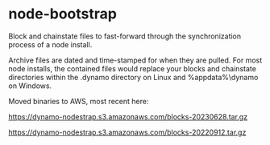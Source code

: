 # node-bootstrap

Block and chainstate files to fast-forward through the synchronization process of a node install.

Archive files are dated and time-stamped for when they are pulled.
For most node installs, the contained files would replace your blocks and chainstate directories within the .dynamo directory on Linux and %appdata%\dynamo on Windows.

Moved binaries to AWS, most recent here:

https://dynamo-nodestrap.s3.amazonaws.com/blocks-20230628.tar.gz

https://dynamo-nodestrap.s3.amazonaws.com/blocks-20220912.tar.gz
